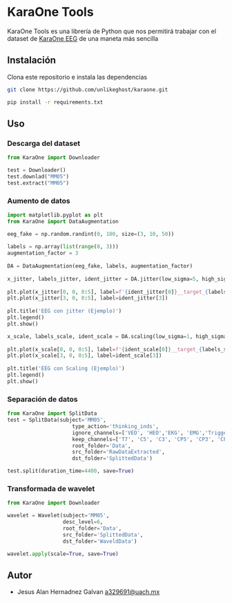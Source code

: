 # KaraOne Tools

KaraOne Tools es una librería de Python que nos permitirá trabajar con el dataset de [KaraOne EEG](http://www.cs.toronto.edu/~complingweb/data/karaOne/karaOne.html) de una maneta más sencilla

## Instalación

Clona este repositorio e instala las dependencias
```bash
git clone https://github.com/unlikeghost/karaone.git
```

```bash
pip install -r requirements.txt
```

## Uso

### Descarga del dataset
```python
from KaraOne import Downloader

test = Downloader()
test.downlad("MM05")
test.extract("MM05")
```

### Aumento de datos
```python
import matplotlib.pyplot as plt
from KaraOne import DataAugmentation    

eeg_fake = np.random.randint(0, 100, size=(3, 10, 50))
    
labels = np.array(list(range(0, 3)))
augmentation_factor = 3
    
DA = DataAugmentation(eeg_fake, labels, augmentation_factor)
    
x_jitter, labels_jitter, ident_jitter = DA.jitter(low_sigma=5, high_sigma=6)
    
plt.plot(x_jitter[0, 0, 0:5], label=f'{ident_jitter[0]}__target_{labels_jitter[0]}')
plt.plot(x_jitter[3, 0, 0:5], label=ident_jitter[3])
    
plt.title('EEG con jitter (Ejemplo)')
plt.legend()
plt.show()

x_scale, labels_scale, ident_scale = DA.scaling(low_sigma=1, high_sigma=2)
    
plt.plot(x_scale[0, 0, 0:5], label=f'{ident_scale[0]}__target_{labels_scale[0]}')
plt.plot(x_scale[3, 0, 0:5], label=ident_scale[3])
    
plt.title('EEG con Scaling (Ejemplo)')
plt.legend()
plt.show()
```

### Separación de datos
```python
from KaraOne import SplitData
test = SplitData(subject='MM05',
                     type_action='thinking_inds',
                     ignore_channels=['VEO', 'HEO','EKG', 'EMG','Trigger'],
                     keep_channels=['T7', 'C5', 'C3', 'CP5', 'CP3', 'CP1', 'P3', 'C4', 'FC6', 'FT8'],
                     root_folder='Data',
                     src_folder='RawDataExtracted',
                     dst_folder='SplittedData')

test.split(duration_time=4400, save=True)
```

### Transformada de wavelet
```python
from KaraOne import Downloader

wavelet = Wavelet(subject='MM05',
                  desc_level=6,
                  root_folder='Data',
                  src_folder='SplittedData',
                  dst_folder='WaveldData')

wavelet.apply(scale=True, save=True)
```

## Autor 
* Jesus Alan Hernadnez Galvan [a329691@uach.mx](email)